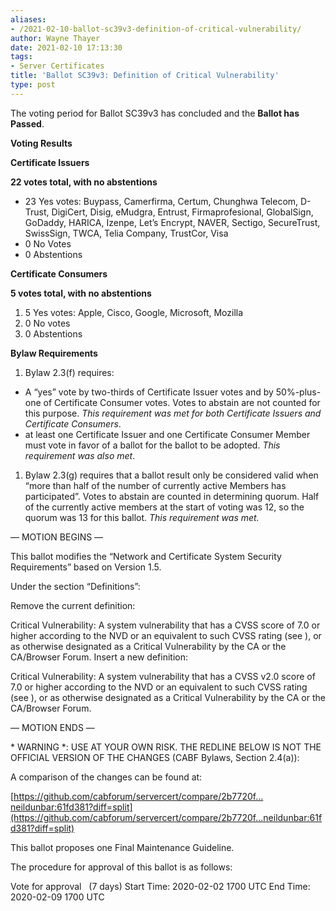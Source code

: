 ```yaml
---
aliases:
- /2021-02-10-ballot-sc39v3-definition-of-critical-vulnerability/
author: Wayne Thayer
date: 2021-02-10 17:13:30
tags:
- Server Certificates
title: 'Ballot SC39v3: Definition of Critical Vulnerability'
type: post
---
```


The voting period for Ballot SC39v3 has concluded and the **Ballot has Passed**.

**Voting Results**

**Certificate Issuers**

**22 votes total, with no abstentions**

- 23 Yes votes: Buypass, Camerfirma, Certum, Chunghwa Telecom, D-Trust, DigiCert, Disig, eMudgra, Entrust, Firmaprofesional, GlobalSign, GoDaddy, HARICA, Izenpe, Let’s Encrypt, NAVER, Sectigo, SecureTrust, SwissSign, TWCA, Telia Company, TrustCor, Visa
- 0 No Votes
- 0 Abstentions

**Certificate Consumers**

**5 votes total, with no abstentions**

1. 5 Yes votes: Apple, Cisco, Google, Microsoft, Mozilla
1. 0 No votes
1. 0 Abstentions

**Bylaw Requirements**

1. Bylaw 2.3(f) requires:

- A “yes” vote by two-thirds of Certificate Issuer votes and by 50%-plus-one of Certificate Consumer votes. Votes to abstain are not counted for this purpose.
  *This requirement was met for both Certificate Issuers and Certificate Consumers*.
- at least one Certificate Issuer and one Certificate Consumer Member must vote in favor of a ballot for the ballot to be adopted.
  *This requirement was also met*.

1. Bylaw 2.3(g) requires that a ballot result only be considered valid when “more than half of the number of currently active Members has participated”. Votes to abstain are counted in determining quorum. Half of the currently active members at the start of voting was 12, so the quorum was 13 for this ballot. *This requirement was met.*

— MOTION BEGINS —

This ballot modifies the “Network and Certificate System Security Requirements” based on Version 1.5.

Under the section “Definitions”:

Remove the current definition:

Critical Vulnerability: A system vulnerability that has a CVSS score of 7.0 or higher according to the NVD or an equivalent to such CVSS rating (see ), or as otherwise designated as a Critical Vulnerability by the CA or the CA/Browser Forum.
Insert a new definition:

Critical Vulnerability: A system vulnerability that has a CVSS v2.0 score of 7.0 or higher according to the NVD or an equivalent to such CVSS rating (see ), or as otherwise designated as a Critical Vulnerability by the CA or the CA/Browser Forum.

— MOTION ENDS —

\* WARNING \*: USE AT YOUR OWN RISK. THE REDLINE BELOW IS NOT THE OFFICIAL VERSION OF THE CHANGES (CABF Bylaws, Section 2.4(a)):

A comparison of the changes can be found at:

[https://github.com/cabforum/servercert/compare/2b7720f…neildunbar:61fd381?diff=split](https://github.com/cabforum/servercert/compare/2b7720f...neildunbar:61fd381?diff=split)

This ballot proposes one Final Maintenance Guideline.

The procedure for approval of this ballot is as follows:

Vote for approval   (7 days)
Start Time: 2020-02-02 1700 UTC
End Time: 2020-02-09 1700 UTC
